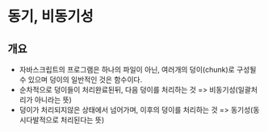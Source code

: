 # 동기, 비동기성


## 개요
- 자바스크립트의 프로그램은 하나의 파일이 아닌, 여러개의 덩이(chunk)로 구성될 수 있으며 덩이의 일반적인 것은 함수이다.
- 순차적으로 덩이들이 처리완료된뒤, 다음 덩이를 처리하는 것 => 비동기성(일괄처리가 아니라는 뜻)
- 덩이가 처리되지않은 상태에서 넘어가며, 이후의 덩이를 처리하는 것 => 동기성(동시다발적으로 처리된다는 뜻)
